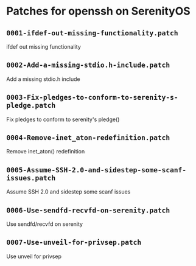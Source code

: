 # Patches for openssh on SerenityOS

## `0001-ifdef-out-missing-functionality.patch`

ifdef out missing functionality





## `0002-Add-a-missing-stdio.h-include.patch`

Add a missing stdio.h include


## `0003-Fix-pledges-to-conform-to-serenity-s-pledge.patch`

Fix pledges to conform to serenity's pledge()



## `0004-Remove-inet_aton-redefinition.patch`

Remove inet_aton() redefinition



## `0005-Assume-SSH-2.0-and-sidestep-some-scanf-issues.patch`

Assume SSH 2.0 and sidestep some scanf issues



## `0006-Use-sendfd-recvfd-on-serenity.patch`

Use sendfd/recvfd on serenity



## `0007-Use-unveil-for-privsep.patch`

Use unveil for privsep


